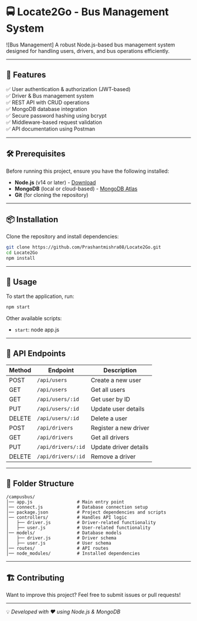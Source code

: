  # 🚍 Locate2Go - Bus Management System

![Bus Management]
A robust Node.js-based bus management system designed for handling users, drivers, and bus operations efficiently.

---

## 🌟 Features

✅ User authentication & authorization (JWT-based)  
✅ Driver & Bus management system  
✅ REST API with CRUD operations  
✅ MongoDB database integration  
✅ Secure password hashing using bcrypt  
✅ Middleware-based request validation  
✅ API documentation using Postman  

---

## 🛠️ Prerequisites

Before running this project, ensure you have the following installed:

- **Node.js** (v14 or later) - [Download](https://nodejs.org/)  
- **MongoDB** (local or cloud-based) - [MongoDB Atlas](https://www.mongodb.com/)  
- **Git** (for cloning the repository)  

---

## 📦 Installation

Clone the repository and install dependencies:

```sh
git clone https://github.com/Prashantmishra08/Locate2Go.git
cd Locate2Go
npm install
```

---

## 🚀 Usage

To start the application, run:

```sh
npm start
```

Other available scripts:

- `start`: node app.js

---

## 📡 API Endpoints

| Method | Endpoint       | Description                 |
|--------|---------------|-----------------------------|
| POST   | `/api/users`  | Create a new user           |
| GET    | `/api/users`  | Get all users               |
| GET    | `/api/users/:id` | Get user by ID         |
| PUT    | `/api/users/:id` | Update user details    |
| DELETE | `/api/users/:id` | Delete a user          |
| POST   | `/api/drivers` | Register a new driver     |
| GET    | `/api/drivers` | Get all drivers           |
| PUT    | `/api/drivers/:id` | Update driver details |
| DELETE | `/api/drivers/:id` | Remove a driver      |

---

## 📂 Folder Structure

```
/campusbus/
│── app.js                 # Main entry point
│── connect.js             # Database connection setup
│── package.json           # Project dependencies and scripts
│── controllers/           # Handles API logic
│   ├── driver.js          # Driver-related functionality
│   ├── user.js            # User-related functionality
│── models/                # Database models
│   ├── driver.js          # Driver schema
│   ├── user.js            # User schema
│── routes/                # API routes
│── node_modules/          # Installed dependencies
```

---

## 🏗️ Contributing

Want to improve this project? Feel free to submit issues or pull requests!

---


💡 _Developed with ❤️ using Node.js & MongoDB_
